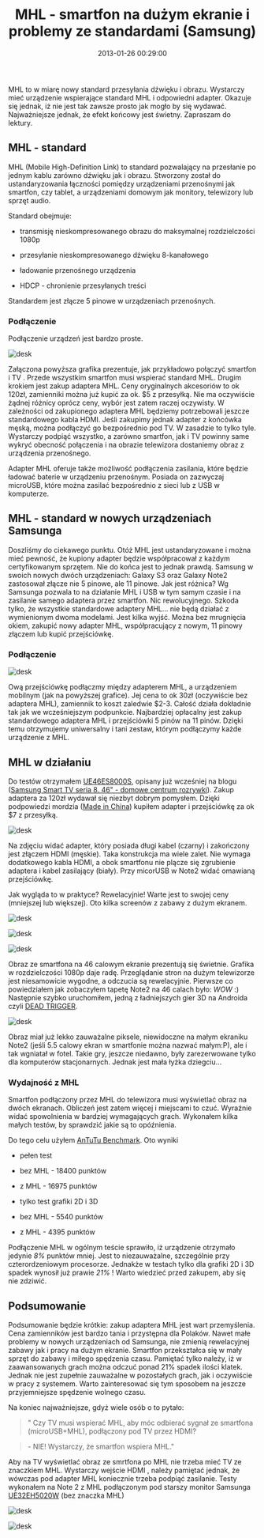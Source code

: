 ﻿---
layout:     post
title:      MHL - smartfon na dużym ekranie i problemy ze standardami (Samsung)
date:       2013-01-26 00:29:00
summary:    MHL to w miarę nowy standard przesyłania dźwięku i obrazu. Wystarczy mieć urządzenie wspierające standard MHL i odpowiedni adapter. Okazuje się jednak, iż nie jest tak zawsze prosto jak mogło by się wydawać. Najważniejsze jednak, że efekt końcowy jest świetny.  Zapraszam do lektury.MHL - standardMHL...
categories: sprzęt porady urządzenia mobilne
---



MHL to w miarę nowy standard przesyłania dźwięku i obrazu. Wystarczy mieć urządzenie wspierające standard MHL i odpowiedni adapter. Okazuje się jednak, iż nie jest tak zawsze prosto jak mogło by się wydawać. Najważniejsze jednak, że efekt końcowy jest świetny.  Zapraszam do lektury.



## MHL - standard


MHL (Mobile High-Definition Link) to standard pozwalający na przesłanie po jednym kablu zarówno dźwięku jak i obrazu. Stworzony został do ustandaryzowania łączności pomiędzy urządzeniami przenośnymi jak smartfon, czy tablet, a urządzeniami domowym jak monitory, telewizory lub sprzęt audio. 

Standard obejmuje:


  * transmisję nieskompresowanego obrazu do maksymalnej rozdzielczości 1080p


  * przesyłanie nieskompresowanego  dźwięku 8-kanałowego


  * ładowanie przenośnego urządzenia


  * HDCP - chronienie przesyłanych treści



Standardem jest złącze 5 pinowe w urządzeniach przenośnych.



### Podłączenie


Podłączenie urządzeń jest bardzo proste. 



![desk](https://raw.githubusercontent.com/djfoxer/djfoxer.github.io/master/_img/2013-1-26-_108_/g_-_608x405_-_-_38838x20130125212611_0.png)



Załączona powyższa grafika prezentuje, jak przykładowo połączyć smartfon i TV . Przede wszystkim smartfon musi wspierać standard MHL. Drugim krokiem jest zakup adaptera MHL. Ceny oryginalnych akcesoriów to ok 120zł, zamienniki można już kupić za ok. $5 z przesyłką. Nie ma oczywiście żądnej różnicy oprócz ceny, wybór jest zatem raczej oczywisty. W zależności od zakupionego adaptera MHL będziemy potrzebowali jeszcze standardowego kabla HDMI. Jeśli zakupimy jednak adapter z końcówka męską, można podłączyć go bezpośrednio pod TV. W zasadzie to tylko tyle. Wystarczy podpiąć wszystko, a zarówno smartfon, jak i  TV powinny same wykryć obecność połączenia i na obrazie telewizora dostaniemy obraz z urządzenia przenośnego.

Adapter MHL oferuje także możliwość podłączenia zasilania, które będzie ładować baterie w urządzeniu przenośnym. Posiada on zazwyczaj microUSB, które można zasilać bezpośrednio z sieci lub z USB w komputerze.



## MHL - standard w nowych urządzeniach Samsunga


Doszliśmy do ciekawego punktu. Otóż MHL jest ustandaryzowane i można mieć pewność, że kupiony adapter będzie współpracował z każdym certyfikowanym sprzętem. Nie do końca jest to jednak prawdą. Samsung w swoich nowych dwóch urządzeniach: Galaxy S3 oraz Galaxy Note2 zastosował złącze nie 5 pinowe, ale 11 pinowe. Jak jest różnica? Wg Samsunga pozwala to na działanie MHL i USB w tym samym czasie i na zasilanie samego adaptera przez smartfon. Nic rewolucyjnego. Szkoda tylko, że wszystkie standardowe adaptery MHL... nie będą działać z wymienionym dwoma modelami. 
Jest kilka wyjść. Można bez mrugnięcia okiem, zakupić nowy adapter MHL, współpracujący z nowym, 11 pinowy złączem lub kupić przejściówkę. 



### Podłączenie





![desk](https://raw.githubusercontent.com/djfoxer/djfoxer.github.io/master/_img/2013-1-26-_108_/g_-_608x405_-_-_38838x20130125212635_0.png)



Ową przejściówkę podłączmy między adapterem MHL, a urządzeniem mobilnym (jak na powyższej grafice). Jej cena to ok 30zł (oczywiście bez adaptera MHL), zamiennik to koszt zaledwie $2-3. Całość działa dokładnie tak jak we wcześniejszym podpunkcie. Najbardziej opłacalny jest zakup standardowego adaptera MHL i przejściówki 5 pinów na 11 pinów. Dzięki temu otrzymujemy uniwersalny  i tani zestaw, którym podłączymy każde urządzenie z MHL.



## MHL w działaniu



Do testów otrzymałem [UE46ES8000S](http://www.samsung.com/pl/consumer/tv-audio-video/televisions/led/UE46ES8000SXXH), opisany już wcześniej na blogu ([Samsung Smart TV seria 8. 46&quot; - domowe centrum rozrywki](http://www.dobreprogramy.pl/djfoxer/Samsung-Smart-TV-seria--domowe-centrum-rozrywki,38262.html)). Zakup adaptera za 120zł wydawał się niezbyt dobrym pomysłem. Dzięki podpowiedzi mordzia ([Made in China](http://www.dobreprogramy.pl/mordzio/Made-in-China,38447.html)) kupiłem adapter i przejściówkę za ok $7 z przesyłką. 



![desk](https://raw.githubusercontent.com/djfoxer/djfoxer.github.io/master/_img/2013-1-26-_108_/g_-_608x405_-_-_38838x20130125230606_0.jpg)



Na zdjęciu widać adapter, który posiada długi kabel (czarny) i zakończony jest złączem HDMI (męskie). Taka konstrukcja ma wiele zalet. Nie wymaga dodatkowego kabla HDMI, a obok smartfonu nie plącze się zgrubienie adaptera i kabel zasilający (biały). Przy micorUSB w Note2 widać omawianą przejściówkę.

Jak wygląda to w praktyce? Rewelacyjnie! Warte jest to swojej ceny (mniejszej lub większej).
Oto kilka screenów z zabawy z dużym ekranem.



![desk](https://raw.githubusercontent.com/djfoxer/djfoxer.github.io/master/_img/2013-1-26-_108_/g_-_608x405_-_-_38838x20130125230631_0.jpg)




![desk](https://raw.githubusercontent.com/djfoxer/djfoxer.github.io/master/_img/2013-1-26-_108_/g_-_608x405_-_-_38838x20130125230618_0.jpg)




![desk](https://raw.githubusercontent.com/djfoxer/djfoxer.github.io/master/_img/2013-1-26-_108_/g_-_608x405_-_-_38838x20130125230700_0.jpg)




Obraz ze smartfona na 46 calowym ekranie prezentują się świetnie. Grafika w rozdzielczości 1080p daje radę. Przeglądanie stron na dużym telewizorze jest niesamowicie wygodne, a  odczucia są rewelacyjnie. Pierwsze co powiedziałem jak zobaczyłem tapetę Note2 na 46 calach było:  *WOW*  :) Następnie szybko uruchomiłem, jedną z ładniejszych gier 3D na Androida czyli [DEAD TRIGGER](https://play.google.com/store/apps/details?id=com.madfingergames.deadtrigger&amp;hl=pl). 



![desk](https://raw.githubusercontent.com/djfoxer/djfoxer.github.io/master/_img/2013-1-26-_108_/g_-_608x405_-_-_38838x20130125230644_0.jpg)



Obraz miał już lekko zauważalne piksele, niewidoczne na małym ekraniku Note2 (jeśli 5.5 calowy ekran w smartfonie można nazwać małym:P), ale i tak wgniatał w fotel. Takie gry, jeszcze niedawno, były zarezerwowane tylko dla komputerów stacjonarnych. Jednak jest mała łyżka dziegciu...



### Wydajność z MHL


Smartfon podłączony przez MHL do telewizora musi wyświetlać obraz na dwóch ekranach. Obliczeń jest zatem więcej i miejscami to czuć. Wyraźnie widać spowolnienia w bardziej wymagających grach. Wykonałem kilka małych testów, by sprawdzić jakie są to opóźnienia.

Do tego celu użyłem [AnTuTu Benchmark](https://play.google.com/store/apps/details?id=com.antutu.ABenchMark&amp;hl=pl). Oto wyniki


  * pełen test



  * bez MHL - 18400 punktów


  * z MHL - 16975 punktów







  * tylko test grafiki 2D i 3D



  * bez MHL - 5540 punktów


  * z MHL - 4395 punktów









Podłączenie MHL w ogólnym teście sprawiło, iż urządzenie otrzymało jedynie  *8%*  punktów mniej. Jest to niezauważalne, szczególnie przy czterordzeniowym procesorze. Jednakże w testach tylko dla grafiki 2D i 3D spadek wynosił już prawie  *21%* ! Warto wiedzieć przed zakupem, aby się nie zdziwić. 



## Podsumowanie


Podsumowanie będzie krótkie: zakup adaptera MHL jest wart przemyślenia. Cena zamienników jest bardzo tania i przystępna dla Polaków. Nawet małe problemy w nowych urządzeniach od Samsunga, nie zmienią rewelacyjnej zabawy jak i pracy na dużym ekranie. Smartfon przekształca się w mały sprzęt do zabawy i miłego spędzenia czasu. Pamiętać tylko należy, iż w zaawansowanych grach można odczuć ponad 21% spadek ilości klatek. Jednak nie jest zupełnie zauważalne w pozostałych grach, jak i oczywiście w pracy z systemem. Warto zainteresować się tym sposobem na jeszcze przyjemniejsze spędzenie wolnego czasu.

Na koniec najważniejsze, gdyż wiele osób o to pytało:
<blockquote>
<p>&quot; Czy TV musi wspierać MHL, aby móc odbierać sygnał ze smartfona (microUSB+MHL), podłączony pod TV przez HDMI?</p>
</blockquote>
<blockquote>
<p>- NIE! Wystarczy, że smartfon wspiera MHL.&quot;</p>
</blockquote>

Aby na TV wyświetlać obraz ze smrtfona po MHL nie trzeba mieć TV ze znaczkiem MHL. Wystarczy wejście HDMI , należy pamiętać jednak, że wówczas pod adapter MHL koniecznie trzeba podpiąć zasilanie. Testy wykonałem na Note 2 z MHL podłączonym pod starszy monitor Samsunga [UE32EH5020W](http://www.samsung.com/pl/support/model/UE32EH5020WXXH) (bez znaczka MHL)



![desk](https://raw.githubusercontent.com/djfoxer/djfoxer.github.io/master/_img/2013-1-26-_108_/g_-_608x405_-_-_38838x20130603214550_0.jpg)



![desk](https://raw.githubusercontent.com/djfoxer/djfoxer.github.io/master/_img/2013-1-26-_108_/g_-_608x405_-_-_38838x20130603214555_0.jpg)

